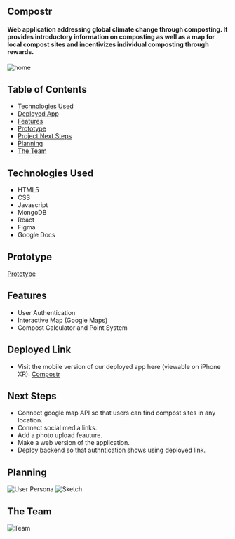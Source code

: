 ## Compostr 
#### Web application addressing global climate change through composting. It provides introductory information on composting as well as a map for local compost sites and incentivizes individual composting through rewards.

![home](https://user-images.githubusercontent.com/103911002/184027454-35527488-b1bd-4f5f-a6af-ccb8c79759ba.png)



## Table of Contents
* [Technologies Used](#technologiesused)
* [Deployed App](#deployment)
* [Features](#features)
* [Prototype](#prototype)
* [Project Next Steps](#nextsteps)
* [Planning](#planning)
* [The Team](#theteam)

## <a name="technologiesused"></a>Technologies Used
* HTML5
* CSS
* Javascript
* MongoDB
* React
* Figma
* Google Docs

## <a name="prototype"></a>Prototype
[Prototype](https://www.figma.com/proto/xhk8C1ERKQRZBI2Ogk04yz/Composter?node-id=2%3A4&scaling=scale-down&page-id=0%3A1&starting-point-node-id=2%3A4)


## <a name="features"></a>Features
* User Authentication
* Interactive Map (Google Maps)
* Compost Calculator and Point System


## <a name="deployment"></a>Deployed Link
* Visit the mobile version of our deployed app here (viewable on iPhone XR): [Compostr](https://master--tubular-starlight-f7d150.netlify.app/)

## <a name="nextsteps"></a>Next Steps
* Connect google map API so that users can find compost sites in any location.  
* Connect social media links.
* Add a photo upload feauture.
* Make a web version of the application.
* Deploy backend so that authntication shows using deployed link.

## <a name="planning"></a>Planning
![User Persona](https://user-images.githubusercontent.com/103911002/184027012-0a3c852e-a8e4-4002-9699-4097bbe96573.png)
![Sketch](https://user-images.githubusercontent.com/103911002/184026874-bafebcfb-5c3f-42b1-895e-29ddff8110b8.png)

## <a name="theteam"></a>The Team
![Team](https://user-images.githubusercontent.com/103911002/184026818-639904ad-e583-413e-9e60-85dd719eb2c0.png)
